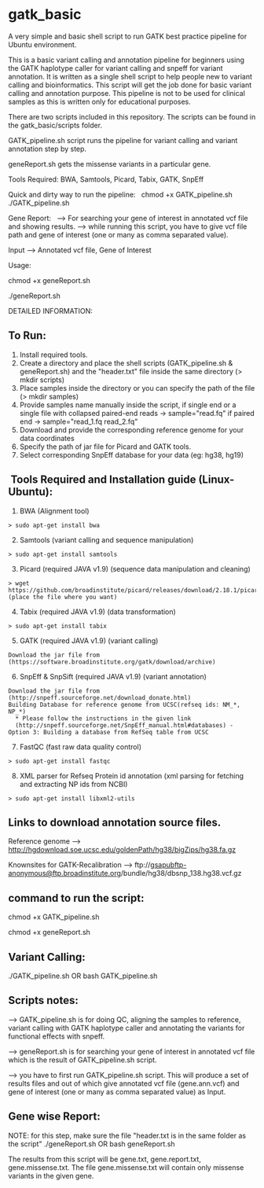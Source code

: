 # gatk_basic
A very simple and basic shell script to run GATK best practice pipeline for Ubuntu environment.

This is a basic variant calling and annotation pipeline for beginners using the GATK haplotype caller for variant calling and snpeff for variant annotation. 
It is written as a single shell script to help people new to variant calling and bioinformatics. This script will get the job done for basic variant calling and annotation purpose. This pipeline is not to be used for clinical samples as this is written only for educational purposes.

There are two scripts included in this repository. The scripts can be found in the gatk_basic/scripts folder.

GATK_pipeline.sh script runs the pipeline for variant calling and variant annotation step by step.

geneReport.sh gets the missense variants in a particular gene. 

Tools Required:
BWA, Samtools, Picard, Tabix, GATK, SnpEff

Quick and dirty way to run the pipeline:
  
  chmod +x GATK_pipeline.sh
  ./GATK_pipeline.sh

  Gene Report:
  
  --> For searching your gene of interest in annotated vcf file and showing results.
  --> while running this script, you have to give vcf file path and gene of interest (one or many as comma separated value).
  
  Input --> Annotated vcf file, Gene of Interest

  Usage:
  
  chmod +x geneReport.sh
  
  ./geneReport.sh
 
 
 DETAILED INFORMATION:
 
 
 To Run:
------
  1. Install required tools.
  2. Create a directory and place the shell scripts (GATK_pipeline.sh & geneReport.sh) and the "header.txt" file inside the same directory (> mkdir scripts)
  3. Place samples inside the directory or you can specify the path of the file (> mkdir samples)
  4. Provide samples name manually inside the script,
      if single end or a single file with collapsed paired-end reads -> sample="read.fq"
      if paired end -> sample="read_1.fq read_2.fq"
  5. Download and provide the corresponding reference genome for your data coordinates
  6. Specify the path of jar file for Picard and GATK tools.
  7. Select corresponding SnpEff database for your data (eg: hg38, hg19)
 
  
  Tools Required and Installation guide (Linux-Ubuntu):
----------------------------------------------------
  1. BWA  (Alignment tool)
    
    > sudo apt-get install bwa

  2. Samtools  (variant calling and sequence manipulation)
    
    > sudo apt-get install samtools

  3. Picard (required JAVA v1.9) (sequence data manipulation and cleaning)

    > wget https://github.com/broadinstitute/picard/releases/download/2.18.1/picard.jar
    (place the file where you want)

  4. Tabix (required JAVA v1.9) (data transformation)

    > sudo apt-get install tabix 

  5. GATK (required JAVA v1.9) (variant calling)

    Download the jar file from (https://software.broadinstitute.org/gatk/download/archive)

  6. SnpEff & SnpSift (required JAVA v1.9) (variant annotation)

    Download the jar file from (http://snpeff.sourceforge.net/download_donate.html)
    Building Database for reference genome from UCSC(refseq ids: NM_*, NP_*)
      * Please follow the instructions in the given link
      (http://snpeff.sourceforge.net/SnpEff_manual.html#databases) - Option 3: Building a database from RefSeq table from UCSC 

  7. FastQC (fast raw data quality control)

    > sudo apt-get install fastqc

  8. XML parser for Refseq Protein id annotation (xml parsing for fetching and extracting NP ids from NCBI)

    > sudo apt-get install libxml2-utils

Links to download annotation source files.
------------------------------

Reference genome --> http://hgdownload.soe.ucsc.edu/goldenPath/hg38/bigZips/hg38.fa.gz

Knownsites for GATK-Recalibration --> ftp://gsapubftp-anonymous@ftp.broadinstitute.org/bundle/hg38/dbsnp_138.hg38.vcf.gz


  command to run the script:
  -------------------------

  chmod +x GATK_pipeline.sh
  
  chmod +x geneReport.sh

  Variant Calling:
  -------------------------
  ./GATK_pipeline.sh 
  OR 
  bash GATK_pipeline.sh

  Scripts notes:
  --------------
  --> GATK_pipeline.sh is for doing QC, aligning the samples to reference, variant calling with GATK haplotype caller and annotating the variants for functional effects with snpeff.
  
  --> geneReport.sh is for searching your gene of interest in annotated vcf file which is the result of GATK_pipeline.sh script.
  
  --> you have to first run GATK_pipeline.sh script. This will produce a set of results files and out of which give annotated vcf file (gene.ann.vcf) and gene of interest (one or many as comma separated value) as Input.
  

  Gene wise Report:
  -----------------
  NOTE: for this step, make sure the file "header.txt is in the same folder as the script"
  ./geneReport.sh
  OR
  bash geneReport.sh

  The results from this script will be gene.txt, gene.report.txt, gene.missense.txt. The file gene.missense.txt will contain only missense variants in the given gene.


